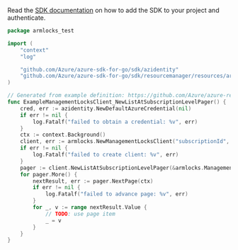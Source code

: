 Read the [SDK documentation](https://github.com/Azure/azure-sdk-for-go/blob/sdk%2Fresourcemanager%2Fresources%2Farmlocks%2Fv1.0.0/sdk/resourcemanager/resources/armlocks/README.md) on how to add the SDK to your project and authenticate.

```go
package armlocks_test

import (
	"context"
	"log"

	"github.com/Azure/azure-sdk-for-go/sdk/azidentity"
	"github.com/Azure/azure-sdk-for-go/sdk/resourcemanager/resources/armlocks"
)

// Generated from example definition: https://github.com/Azure/azure-rest-api-specs/tree/main/specification/resources/resource-manager/Microsoft.Authorization/stable/2020-05-01/examples/ManagementLocks_ListAtSubscriptionLevel.json
func ExampleManagementLocksClient_NewListAtSubscriptionLevelPager() {
	cred, err := azidentity.NewDefaultAzureCredential(nil)
	if err != nil {
		log.Fatalf("failed to obtain a credential: %v", err)
	}
	ctx := context.Background()
	client, err := armlocks.NewManagementLocksClient("subscriptionId", cred, nil)
	if err != nil {
		log.Fatalf("failed to create client: %v", err)
	}
	pager := client.NewListAtSubscriptionLevelPager(&armlocks.ManagementLocksClientListAtSubscriptionLevelOptions{Filter: nil})
	for pager.More() {
		nextResult, err := pager.NextPage(ctx)
		if err != nil {
			log.Fatalf("failed to advance page: %v", err)
		}
		for _, v := range nextResult.Value {
			// TODO: use page item
			_ = v
		}
	}
}
```
